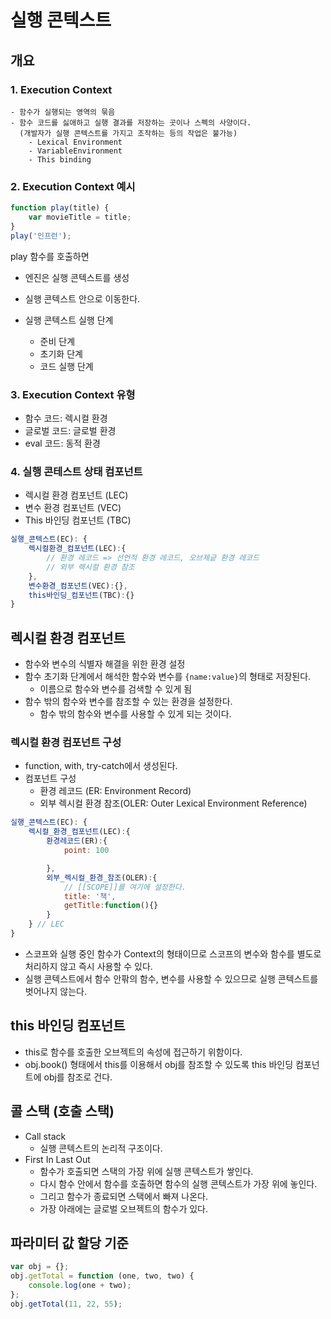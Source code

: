 # 실행 콘텍스트

## 개요

### 1. Execution Context

    - 함수가 실행되는 영역의 묶음
    - 함수 코드를 싫애하고 실행 결과를 저장하는 곳이나 스펙의 사양이다.
      (개발자가 실행 콘텍스트를 가지고 조작하는 등의 작업은 불가능)
        - Lexical Environment
        - VariableEnvironment
        - This binding

### 2. Execution Context 예시

```js
function play(title) {
    var movieTitle = title;
}
play('인프런');
```

play 함수를 호출하면

-   엔진은 실행 콘텍스트를 생성
-   실행 콘텍스트 안으로 이동한다.

-   실행 콘텍스트 실행 단계
    -   준비 단계
    -   초기화 단계
    -   코드 실행 단계

### 3. Execution Context 유형

-   함수 코드: 렉시컬 환경
-   글로벌 코드: 글로벌 환경
-   eval 코드: 동적 환경

### 4. 실행 콘테스트 상태 컴포넌트

-   렉시컬 환경 컴포넌트 (LEC)
-   변수 환경 컴포넌트 (VEC)
-   This 바인딩 컴포넌트 (TBC)

```js
실행_콘텍스트(EC): {
    렉시컬환경_컴포넌트(LEC):{
        // 환경 레코드 => 선언적 환경 레코드, 오브제긑 환경 레코드
        // 외부 렉시컬 환경 참조
    },
    변수환경_컴포넌트(VEC):{},
    this바인딩_컴포넌트(TBC):{}
}
```

## 렉시컬 환경 컴포넌트

-   함수와 변수의 식별자 해결을 위한 환경 설정
-   함수 초기화 단계에서 해석한 함수와 변수를 `{name:value}`의 형태로 저장된다.
    -   이름으로 함수와 변수를 검색할 수 있게 됨
-   함수 밖의 함수와 변수를 참조할 수 있는 환경을 설정한다.
    -   함수 밖의 함수와 변수를 사용할 수 있게 되는 것이다.

### 렉시컬 환경 컴포넌트 구성

-   function, with, try-catch에서 생성된다.
-   컴포넌트 구성
    -   환경 레코드 (ER: Environment Record)
    -   외부 렉시컬 환경 참조(OLER: Outer Lexical Environment Reference)

```js
실행_콘텍스트(EC): {
    렉시컬_환경_컴포넌트(LEC):{
        환경레코드(ER):{
            point: 100

        },
        외부_렉시컬_환경_참조(OLER):{
            // [[SCOPE]]를 여기에 설정한다.
            title: '책',
            getTitle:function(){}
        }
    } // LEC
}
```

-   스코프와 실행 중인 함수가 Context의 형태이므로 스코프의 변수와 함수를 별도로 처리하지 않고 즉시 사용할 수 있다.
-   실행 콘텍스트에서 함수 안팎의 함수, 변수를 사용할 수 있으므로 실행 콘텍스트를 벗어나지 않는다.

## this 바인딩 컴포넌트

-   this로 함수를 호출한 오브젝트의 속성에 접근하기 위함이다.
-   obj.book() 형태에서 this를 이용해서 obj를 참조할 수 있도록 this 바인딩 컴포넌트에 obj를 참조로 건다.

## 콜 스택 (호출 스택)

-   Call stack
    -   실행 콘텍스트의 논리적 구조이다.
-   First In Last Out
    -   함수가 호출되면 스택의 가장 위에 실행 콘텍스트가 쌓인다.
    -   다시 함수 안에서 함수를 호출하면 함수의 실행 콘텍스트가 가장 위에 놓인다.
    -   그리고 함수가 종료되면 스택에서 빠져 나온다.
    -   가장 아래에는 글로벌 오브젝트의 함수가 있다.

## 파라미터 값 할당 기준

```js
var obj = {};
obj.getTotal = function (one, two, two) {
    console.log(one + two);
};
obj.getTotal(11, 22, 55);
```
